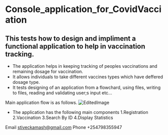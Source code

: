 # Console_application_for_CovidVacciation
## This tests how to design and impliment a functional application to help in vaccination tracking.


- The application helps in keeping tracking of peoples vaccinations and remaining dosage for vaccination.
- It allows individuals to take different vaccines types which have deffered dosage type.
- It tests designing of an application from a flowchard, using files, writing to files, reading and validating user;s input etc...


Main application flow is as follows.
![EditedImage](https://user-images.githubusercontent.com/43881878/166106496-04341b97-5d2e-4d84-b8f6-fb0dac12e1bd.png)



- The application has the following main components
        1.Registration 
        2.Vaccination
        3.Search By ID
        4.Display Statistics


Email  stiveckamash@gmail.com
Phone  +254798355947

